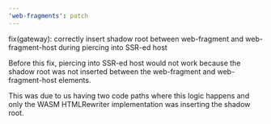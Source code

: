 ```yaml
---
'web-fragments': patch
---
```


fix(gateway): correctly insert shadow root between web-fragment and web-fragment-host during piercing into SSR-ed host

Before this fix, piercing into SSR-ed host would not work because the shadow root was not inserted between the web-fragment and web-fragment-host elements.

This was due to us having two code paths where this logic happens and only the WASM HTMLRewriter implementation was inserting the shadow root.
